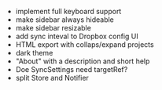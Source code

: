 - implement full keyboard support
- make sidebar always hideable
- make sidebar resizable
- add sync inteval to Dropbox config UI
- HTML export with collaps/expand projects
- dark theme
- "About" with a description and short help
- Doe SyncSettings need targetRef?
- split Store and Notifier
